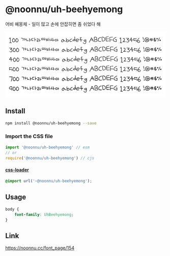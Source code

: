 # @noonnu/uh-beehyemong

어비 혜몽체 - 일이 많고 손에 안잡히면 좀 쉬었다 해

![example](./example.png)

## Install

```bash
npm install @noonnu/uh-beehyemong --save
```

### Import the CSS file

```js
import '@noonnu/uh-beehyemong' // esm
// or
require('@noonnu/uh-beehyemong') // cjs
```

#### [css-loader](https://github.com/webpack-contrib/css-loader)

```css
@import url('~@noonnu/uh-beehyemong');
```

## Usage

```css
body {
    font-family: UhBeehyemong;
}
```

## Link

https://noonnu.cc/font_page/154
